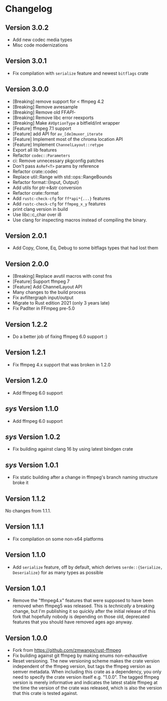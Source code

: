 # Changelog

## Version 3.0.2

- Add new codec media types
- Misc code modernizations

## Version 3.0.1

- Fix compilation with `serialize` feature and newest `bitflags` crate

## Version 3.0.0

- [Breaking] remove support for < ffmpeg 4.2
- [Breaking] Remove avresample
- [Breaking] Remove old FF*API*-
- [Breaking] Remove libc error reexports
- [Breaking] Make `AVOptionType` a bitfield/int wrapper
- [Feature] ffmpeg 7.1 support
- [Feature] add API for `av_[de]muxer_iterate`
- [Feature] Implement most of the chroma location API
- [Feature] Implement `ChannelLayout::retype`
- Export all lib features
- Refactor `codec::Parameters`
- ci: Remove unnecessary pkgconfig patches
- Don't pass `AsRef<T>` params by reference
- Refactor crate::codec
- Replace util::Range with std::ops::RangeBounds
- Refactor format::{Input, Output}
- Add utils for ptr->&str conversion
- Refactor crate::format
- Add `rustc-check-cfg` for `ff*api*{...}` features
- Add `rustc-check-cfg` for `ffmpeg_x_y` features
- print clang version in build
- Use libc::c_char over i8
- Use clang for inspecting macros instead of compiling the binary.

## Version 2.0.1

- Add Copy, Clone, Eq, Debug to some bitflags types that had lost them

## Version 2.0.0

- [Breaking] Replace avutil macros with const fns
- [Feature] Support ffmpeg 7
- [Feature] Add ChannelLayout API
- Many changes to the build process
- Fix avfiltergraph input/output
- Migrate to Rust edition 2021 (only 3 years late)
- Fix PadIter in FFmpeg pre-5.0

## Version 1.2.2

- Do a better job of fixing ffmpeg 6.0 support :)

## Version 1.2.1

- Fix ffmpeg 4.x support that was broken in 1.2.0

## Version 1.2.0

- Add ffmpeg 6.0 support

## _sys_ Version 1.1.0

- Add ffmpeg 6.0 support

## _sys_ Version 1.0.2

- Fix building against clang 16 by using latest bindgen crate

## _sys_ Version 1.0.1

- Fix static building after a change in ffmpeg's branch naming structure broke it

## Version 1.1.2

No changes from 1.1.1.

## Version 1.1.1

- Fix compilation on some non-x64 platforms

## Version 1.1.0

- Add `serialize` feature, off by default, which derives `serde::{Serialize, Deserialize}` for as many types as possible

## Version 1.0.1

- Remove the "ffmpeg4.x" features that were supposed to have been removed when ffmpeg5 was released.
  This is _technically_ a breaking change, but I'm publishing it so quickly after the initial release of this fork that hopefully nobody is depending on those old, deprecated features that you should have removed ages ago anyway.

## Version 1.0.0

- Fork from https://github.com/zmwangx/rust-ffmpeg
- Fix building against git ffmpeg by making enums non-exhaustive
- Reset versioning. The new versioning scheme makes the crate version independent of the ffmpeg version,
  but tags the ffmpeg version as semver metadata. When including this crate as a dependency, you only need
  to specify the crate version itself e.g. "1.0.0". The tagged ffmpeg version is merely informative and indicates
  the latest stable ffmpeg at the time the version of the crate was released, which is also the version that
  this crate is tested against.
